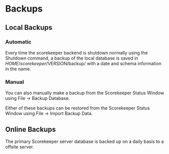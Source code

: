 # Backups

## Local Backups

### Automatic 
Every time the scorekeeper backend is shutdown normally using the Shutdown command, a backup of the
local database is saved in $HOME/scorekeeper/$VERSION/backup/ with a date and schema information in the name.

### Manual
You can also manually make a backup from the Scorekeeper Status Window using File &rarr; Backup Database.

Either of these backups can be restored from the Scorekeeper Status Window using File &rarr; Import Backup Data.

## Online Backups

The primary Scorekeeper server database is backed up on a daily basis to a offsite server.

